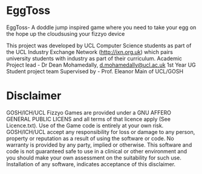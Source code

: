 # EggToss

EggToss- A doddle jump inspired game where you need to take your egg on the hope up the cloudsusing your fizzyo device

This project was developed by UCL Computer Science students as part of the UCL Industry Exchange Network (http://ixn.org.uk) which pairs university students with industry as part of their curriculum. Academic Project lead - Dr Dean Mohamedally, d.mohamedally@ucl.ac.uk 1st Year UG Student project team Supervised by - Prof. Eleanor Main of UCL/GOSH

# Disclaimer 

GOSH/ICH/UCL Fizzyo Games are provided under a GNU AFFERO GENERAL PUBLIC LICENS and all terms of that licence apply (See Licence.txt). Use of the Game code is entirely at your own risk. GOSH/ICH/UCL accept any responsibility for loss or damage to any person, property or reputation as a result of using the software or code. No warranty is provided by any party, implied or otherwise. This software and code is not guaranteed safe to use in a clinical or other environment and you should make your own assessment on the suitability for such use. Installation of any software, indicates acceptance of this disclaimer.